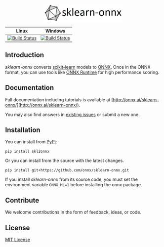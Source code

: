 <p align="center"><img width="50%" src="docs/logo_main.png" /></p>

| Linux | Windows |
|-------|---------|
| [![Build Status](https://dev.azure.com/onnxmltools/sklearn-onnx/_apis/build/status/sklearn-onnx-linux-conda-ci?branchName=master)](https://dev.azure.com/onnxmltools/sklearn-onnx/_build/latest?definitionId=5?branchName=master) | [![Build Status](https://dev.azure.com/onnxmltools/sklearn-onnx/_apis/build/status/sklearn-onnx-win32-conda-ci?branchName=master)](https://dev.azure.com/onnxmltools/sklearn-onnx/_build/latest?definitionId=5?branchName=master)|

## Introduction 
*sklearn-onnx* converts [scikit-learn](https://scikit-learn.org/stable/) models to [ONNX](https://github.com/onnx/onnx). Once in the ONNX format, you can use tools like [ONNX Runtime](https://github.com/Microsoft/onnxruntime) for high performance scoring.

## Documentation
Full documentation including tutorials is available at [http://onnx.ai/sklearn-onnx/](http://onnx.ai/sklearn-onnx/).

You may also find answers in [existing issues](https://github.com/onnx/sklearn-onnx/issues?utf8=%E2%9C%93&q=is%3Aissue)
or submit a new one.

## Installation

You can install from [PyPi](https://pypi.org/project/skl2onnx/):
```
pip install skl2onnx
```
Or you can install from the source with the latest changes.
```
pip install git+https://github.com/onnx/sklearn-onnx.git
```

If you install *sklearn-onnx* from its source code, you must set the environment variable `ONNX_ML=1` before installing the onnx package.

## Contribute
We welcome contributions in the form of feedback, ideas, or code. 

## License
[MIT License](LICENSE)
